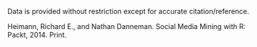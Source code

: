 Data is provided without restriction except for accurate citation/reference.

Heimann, Richard E., and Nathan Danneman. Social Media Mining with R: Packt, 2014. Print.
